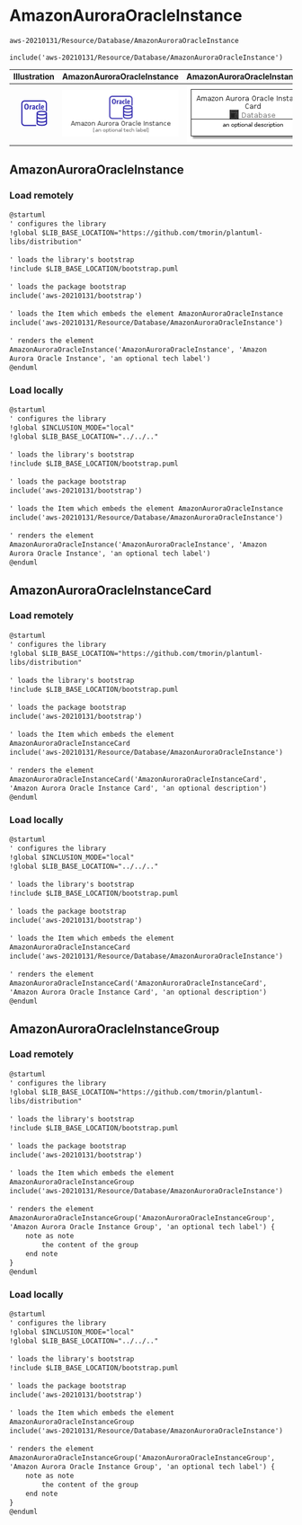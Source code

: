 # AmazonAuroraOracleInstance


```text
aws-20210131/Resource/Database/AmazonAuroraOracleInstance
```

```text
include('aws-20210131/Resource/Database/AmazonAuroraOracleInstance')
```



| Illustration | AmazonAuroraOracleInstance | AmazonAuroraOracleInstanceCard | AmazonAuroraOracleInstanceGroup |
| :---: | :---: | :---: | :---: |
| ![illustration for Illustration](../../../aws-20210131/Resource/Database/AmazonAuroraOracleInstance.png) | ![illustration for AmazonAuroraOracleInstance](../../../aws-20210131/Resource/Database/AmazonAuroraOracleInstance.Local.png) | ![illustration for AmazonAuroraOracleInstanceCard](../../../aws-20210131/Resource/Database/AmazonAuroraOracleInstanceCard.Local.png) | ![illustration for AmazonAuroraOracleInstanceGroup](../../../aws-20210131/Resource/Database/AmazonAuroraOracleInstanceGroup.Local.png) |




## AmazonAuroraOracleInstance

### Load remotely
```plantuml
@startuml
' configures the library
!global $LIB_BASE_LOCATION="https://github.com/tmorin/plantuml-libs/distribution"

' loads the library's bootstrap
!include $LIB_BASE_LOCATION/bootstrap.puml

' loads the package bootstrap
include('aws-20210131/bootstrap')

' loads the Item which embeds the element AmazonAuroraOracleInstance
include('aws-20210131/Resource/Database/AmazonAuroraOracleInstance')

' renders the element
AmazonAuroraOracleInstance('AmazonAuroraOracleInstance', 'Amazon Aurora Oracle Instance', 'an optional tech label')
@enduml
```

### Load locally
```plantuml
@startuml
' configures the library
!global $INCLUSION_MODE="local"
!global $LIB_BASE_LOCATION="../../.."

' loads the library's bootstrap
!include $LIB_BASE_LOCATION/bootstrap.puml

' loads the package bootstrap
include('aws-20210131/bootstrap')

' loads the Item which embeds the element AmazonAuroraOracleInstance
include('aws-20210131/Resource/Database/AmazonAuroraOracleInstance')

' renders the element
AmazonAuroraOracleInstance('AmazonAuroraOracleInstance', 'Amazon Aurora Oracle Instance', 'an optional tech label')
@enduml
```

## AmazonAuroraOracleInstanceCard

### Load remotely
```plantuml
@startuml
' configures the library
!global $LIB_BASE_LOCATION="https://github.com/tmorin/plantuml-libs/distribution"

' loads the library's bootstrap
!include $LIB_BASE_LOCATION/bootstrap.puml

' loads the package bootstrap
include('aws-20210131/bootstrap')

' loads the Item which embeds the element AmazonAuroraOracleInstanceCard
include('aws-20210131/Resource/Database/AmazonAuroraOracleInstance')

' renders the element
AmazonAuroraOracleInstanceCard('AmazonAuroraOracleInstanceCard', 'Amazon Aurora Oracle Instance Card', 'an optional description')
@enduml
```

### Load locally
```plantuml
@startuml
' configures the library
!global $INCLUSION_MODE="local"
!global $LIB_BASE_LOCATION="../../.."

' loads the library's bootstrap
!include $LIB_BASE_LOCATION/bootstrap.puml

' loads the package bootstrap
include('aws-20210131/bootstrap')

' loads the Item which embeds the element AmazonAuroraOracleInstanceCard
include('aws-20210131/Resource/Database/AmazonAuroraOracleInstance')

' renders the element
AmazonAuroraOracleInstanceCard('AmazonAuroraOracleInstanceCard', 'Amazon Aurora Oracle Instance Card', 'an optional description')
@enduml
```

## AmazonAuroraOracleInstanceGroup

### Load remotely
```plantuml
@startuml
' configures the library
!global $LIB_BASE_LOCATION="https://github.com/tmorin/plantuml-libs/distribution"

' loads the library's bootstrap
!include $LIB_BASE_LOCATION/bootstrap.puml

' loads the package bootstrap
include('aws-20210131/bootstrap')

' loads the Item which embeds the element AmazonAuroraOracleInstanceGroup
include('aws-20210131/Resource/Database/AmazonAuroraOracleInstance')

' renders the element
AmazonAuroraOracleInstanceGroup('AmazonAuroraOracleInstanceGroup', 'Amazon Aurora Oracle Instance Group', 'an optional tech label') {
    note as note
        the content of the group
    end note
}
@enduml
```

### Load locally
```plantuml
@startuml
' configures the library
!global $INCLUSION_MODE="local"
!global $LIB_BASE_LOCATION="../../.."

' loads the library's bootstrap
!include $LIB_BASE_LOCATION/bootstrap.puml

' loads the package bootstrap
include('aws-20210131/bootstrap')

' loads the Item which embeds the element AmazonAuroraOracleInstanceGroup
include('aws-20210131/Resource/Database/AmazonAuroraOracleInstance')

' renders the element
AmazonAuroraOracleInstanceGroup('AmazonAuroraOracleInstanceGroup', 'Amazon Aurora Oracle Instance Group', 'an optional tech label') {
    note as note
        the content of the group
    end note
}
@enduml
```

